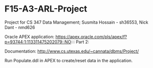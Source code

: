 # F15-A3-ARL-Project
Project for CS 347 Data Management; Susmita Hossain - sh36553, Nick Dant - nmd626

Oracle APEX application: https://apex.oracle.com/pls/apex/f?p=93744:1:113311475202079::NO:::
Part 2:

Documentation:
http://www.cs.utexas.edu/~cannata/dbms/Project/

Run Populate.ddl in APEX to create/reset data in the application.
